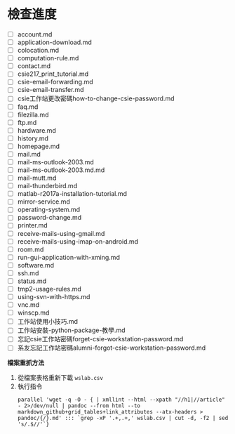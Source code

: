 # 檢查進度

- [ ] account.md
- [ ] application-download.md
- [ ] colocation.md
- [ ] computation-rule.md
- [ ] contact.md
- [ ] csie217_print_tutorial.md
- [ ] csie-email-forwarding.md
- [ ] csie-email-transfer.md
- [ ] csie工作站更改密碼how-to-change-csie-password.md
- [ ] faq.md
- [ ] filezilla.md
- [ ] ftp.md
- [ ] hardware.md
- [ ] history.md
- [ ] homepage.md
- [ ] mail.md
- [ ] mail-ms-outlook-2003.md
- [ ] mail-ms-outlook-2003.md.md
- [ ] mail-mutt.md
- [ ] mail-thunderbird.md
- [ ] matlab-r2017a-installation-tutorial.md
- [ ] mirror-service.md
- [ ] operating-system.md
- [ ] password-change.md
- [ ] printer.md
- [ ] receive-mails-using-gmail.md
- [ ] receive-mails-using-imap-on-android.md
- [ ] room.md
- [ ] run-gui-application-with-xming.md
- [ ] software.md
- [ ] ssh.md
- [ ] status.md
- [ ] tmp2-usage-rules.md
- [ ] using-svn-with-https.md
- [ ] vnc.md
- [ ] winscp.md
- [ ] 工作站使用小技巧.md
- [ ] 工作站安裝-python-package-教學.md
- [ ] 忘記csie工作站密碼forget-csie-workstation-password.md
- [ ] 系友忘記工作站密碼alumni-forgot-csie-workstation-password.md

**檔案重抓方法**
1. 從檔案表格重新下載 `wslab.csv`
2. 執行指令
    ```
    parallel 'wget -q -O - { | xmllint --html --xpath "//h1|//article" - 2>/dev/null | pandoc --from html --to markdown_github+grid_tables+link_attributes --atx-headers > pandoc/{/}.md' ::: `grep -xP '.+,.+,' wslab.csv | cut -d, -f2 | sed 's/.$//'`}
    ```
